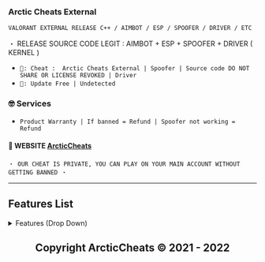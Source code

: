 ###  Arctic Cheats External
```sh-session
VALORANT EXTERNAL RELEASE C++ / AIMBOT / ESP / SPOOFER / DRIVER / ETC
```
・ RELEASE SOURCE CODE LEGIT : AIMBOT + ESP + SPOOFER + DRIVER ( KERNEL )

* ` 🛒: Cheat :  Arctic Cheats External | Spoofer | Source code DO NOT SHARE OR LICENSE REVOKED | Driver `
* ` 📌: Update Free | Undetected ` 

### 🤓 Services 

* ` Product Warranty | If banned = Refund | Spoofer not working = Refund `

#### 📝 WEBSITE [ArcticCheats](https://www.arcticcheats.com/Valorant)

 ```sh-session
・ OUR CHEAT IS PRIVATE, YOU CAN PLAY ON YOUR MAIN ACCOUNT WITHOUT GETTING BANNED ・ 
```                
***

                           
## Features List
<details>
<summary>Features (Drop Down)</summary>
  
### [1] : AIMBOT
  * You can define your own shortcut keys.
  * can choose to lock the location  ( Head / Body / foot )
  * Smooth
  
### [2] : ESP 
  * 2D , 3D , SKELTON , BOX 
  * You can turn the feature on and off by yourself
  * Set the value to be able to show the distance you want to display.
  
### [3] : MISC
    * Crosshair 
    * Save Config
  
### [4] : SPOOFER
      * Soon
  </details>
  







<h2 align="center"> Copyright ArcticCheats © 2021 - 2022
